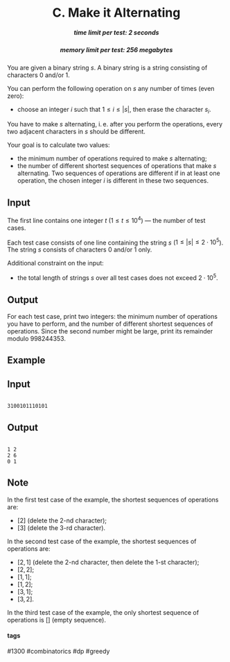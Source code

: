 <h1 style='text-align: center;'> C. Make it Alternating</h1>

<h5 style='text-align: center;'>time limit per test: 2 seconds</h5>
<h5 style='text-align: center;'>memory limit per test: 256 megabytes</h5>

You are given a binary string $s$. A binary string is a string consisting of characters 0 and/or 1.

You can perform the following operation on $s$ any number of times (even zero):

* choose an integer $i$ such that $1 \le i \le |s|$, then erase the character $s_i$.

You have to make $s$ alternating, i. e. after you perform the operations, every two adjacent characters in $s$ should be different.

Your goal is to calculate two values:

* the minimum number of operations required to make $s$ alternating;
* the number of different shortest sequences of operations that make $s$ alternating. Two sequences of operations are different if in at least one operation, the chosen integer $i$ is different in these two sequences.
## Input

The first line contains one integer $t$ ($1 \le t \le 10^4$) — the number of test cases.

Each test case consists of one line containing the string $s$ ($1 \le |s| \le 2 \cdot 10^5$). The string $s$ consists of characters 0 and/or 1 only.

Additional constraint on the input:

* the total length of strings $s$ over all test cases does not exceed $2 \cdot 10^5$.
## Output

For each test case, print two integers: the minimum number of operations you have to perform, and the number of different shortest sequences of operations. Since the second number might be large, print its remainder modulo $998244353$.

## Example

## Input


```

3100101110101
```
## Output


```

1 2
2 6
0 1

```
## Note

In the first test case of the example, the shortest sequences of operations are:

* $[2]$ (delete the $2$-nd character);
* $[3]$ (delete the $3$-rd character).

In the second test case of the example, the shortest sequences of operations are: 

* $[2, 1]$ (delete the $2$-nd character, then delete the $1$-st character);
* $[2, 2]$;
* $[1, 1]$;
* $[1, 2]$;
* $[3, 1]$;
* $[3, 2]$.

In the third test case of the example, the only shortest sequence of operations is $[]$ (empty sequence).



#### tags 

#1300 #combinatorics #dp #greedy 